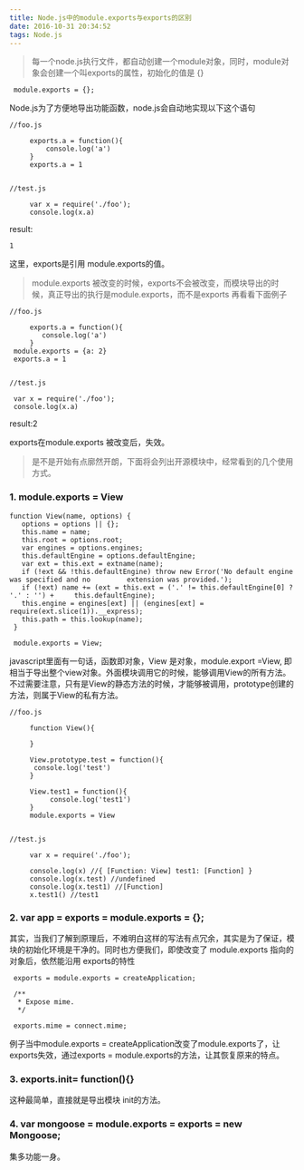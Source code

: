 ```yaml
---
title: Node.js中的module.exports与exports的区别
date: 2016-10-31 20:34:52
tags: Node.js
---
```


> 每一个node.js执行文件，都自动创建一个module对象，同时，module对象会创建一个叫exports的属性，初始化的值是 {}

     module.exports = {};
     
Node.js为了方便地导出功能函数，node.js会自动地实现以下这个语句

    //foo.js

         exports.a = function(){
             console.log('a')
         }
         exports.a = 1 
     

    //test.js

         var x = require('./foo');
         console.log(x.a)


   result:
           
    1    
 
这里，exports是引用 module.exports的值。

> module.exports 被改变的时候，exports不会被改变，而模块导出的时候，真正导出的执行是module.exports，而不是exports
再看看下面例子

    //foo.js

         exports.a = function(){
            console.log('a')
         }
     module.exports = {a: 2}
     exports.a = 1 
     

    //test.js

     var x = require('./foo');
     console.log(x.a)
         

result:2

exports在module.exports 被改变后，失效。


> 是不是开始有点廓然开朗，下面将会列出开源模块中，经常看到的几个使用方式。

### 1. module.exports = View

    function View(name, options) { 
       options = options || {};
       this.name = name;
       this.root = options.root;
       var engines = options.engines;
       this.defaultEngine = options.defaultEngine;
       var ext = this.ext = extname(name);
       if (!ext && !this.defaultEngine) throw new Error('No default engine was specified and no         extension was provided.');
       if (!ext) name += (ext = this.ext = ('.' != this.defaultEngine[0] ? '.' : '') +     this.defaultEngine);
       this.engine = engines[ext] || (engines[ext] = require(ext.slice(1)).__express);
       this.path = this.lookup(name);
     }

     module.exports = View;
     
javascript里面有一句话，函数即对象，View 是对象，module.export =View, 即相当于导出整个view对象。外面模块调用它的时候，能够调用View的所有方法。不过需要注意，只有是View的静态方法的时候，才能够被调用，prototype创建的方法，则属于View的私有方法。

    //foo.js

         function View(){

         }

         View.prototype.test = function(){
          console.log('test')
         }

         View.test1 = function(){
              console.log('test1')
         }
         module.exports = View


    //test.js

         var x = require('./foo');

         console.log(x) //{ [Function: View] test1: [Function] }
         console.log(x.test) //undefined
         console.log(x.test1) //[Function]
         x.test1() //test1
     
### 2. var app = exports = module.exports = {};

其实，当我们了解到原理后，不难明白这样的写法有点冗余，其实是为了保证，模块的初始化环境是干净的。同时也方便我们，即使改变了 module.exports 指向的对象后，依然能沿用 exports的特性

     exports = module.exports = createApplication;

     /**
      * Expose mime.
      */

     exports.mime = connect.mime;
     
例子当中module.exports = createApplication改变了module.exports了，让exports失效，通过exports = module.exports的方法，让其恢复原来的特点。

### 3. exports.init= function(){}

这种最简单，直接就是导出模块 init的方法。

### 4.  var mongoose = module.exports = exports = new Mongoose;

集多功能一身。